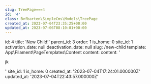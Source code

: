 ```yaml
---
slug: TreePage===4
id: '4'
class: Bvfbarten\SimpleCms\Models\TreePage
created_at: 2023-07-04T23:35:25+00:00
updated_at: 2023-07-06T08:10:01+00:00
---
```

id: 4
title: 'New Child!'
parent_id: 3
order: 1
is_home: 0
site_id: 1
activation_date: null
deactivation_date: null
slug: /new-child
template: App\Filament\PageTemplates\Content
content:
  content: '<p>jk</p>'
  site_id: 1
  is_home: 0
created_at: '2023-07-04T17:24:01.000000Z'
updated_at: '2023-07-04T22:43:57.000000Z'

